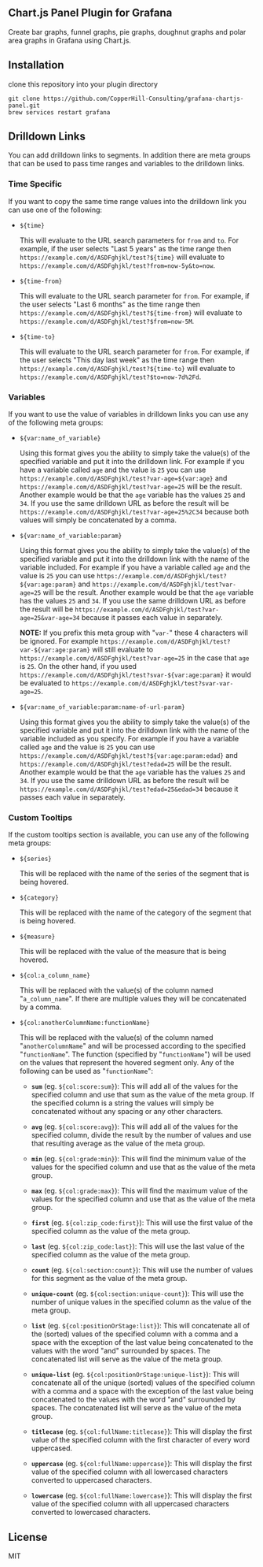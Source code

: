 ## Chart.js Panel Plugin for Grafana

Create bar graphs, funnel graphs, pie graphs, doughnut graphs and polar area graphs in Grafana using Chart.js.

## Installation

clone this repository into your plugin directory

```
git clone https://github.com/CopperHill-Consulting/grafana-chartjs-panel.git
brew services restart grafana
```

## Drilldown Links
You can add drilldown links to segments.  In addition there are meta groups that can be used to pass time ranges and variables to the drilldown links.

### Time Specific
If you want to copy the same time range values into the drilldown link you can use one of the following:

- `${time}`
   
  This will evaluate to the URL search parameters for `from` and `to`.  For example, if the user selects "Last 5 years" as the time range then `https://example.com/d/ASDFghjkl/test?${time}` will evaluate to `https://example.com/d/ASDFghjkl/test?from=now-5y&to=now`.

- `${time-from}`

  This will evaluate to the URL search parameter for `from`.  For example, if the user selects "Last 6 months" as the time range then `https://example.com/d/ASDFghjkl/test?${time-from}` will evaluate to `https://example.com/d/ASDFghjkl/test?$from=now-5M`.
  
- `${time-to}`

  This will evaluate to the URL search parameter for `from`.  For example, if the user selects "This day last week" as the time range then `https://example.com/d/ASDFghjkl/test?${time-to}` will evaluate to `https://example.com/d/ASDFghjkl/test?$to=now-7d%2Fd`.
  
### Variables
If you want to use the value of variables in drilldown links you can use any of the following meta groups:

- `${var:name_of_variable}`

  Using this format gives you the ability to simply take the value(s) of the specified variable and put it into the drilldown link.  For example if you have a variable called `age` and the value is `25` you can use `https://example.com/d/ASDFghjkl/test?var-age=${var:age}` and `https://example.com/d/ASDFghjkl/test?var-age=25` will be the result.  Another example would be that the `age` variable has the values `25` and `34`.  If you use the same drilldown URL as before the result will be `https://example.com/d/ASDFghjkl/test?var-age=25%2C34` because both values will simply be concatenated by a comma.

- `${var:name_of_variable:param}`

  Using this format gives you the ability to simply take the value(s) of the specified variable and put it into the drilldown link with the name of the variable included.  For example if you have a variable called `age` and the value is `25` you can use `https://example.com/d/ASDFghjkl/test?${var:age:param}` and `https://example.com/d/ASDFghjkl/test?var-age=25` will be the result.  Another example would be that the `age` variable has the values `25` and `34`.  If you use the same drilldown URL as before the result will be `https://example.com/d/ASDFghjkl/test?var-age=25&var-age=34` because it passes each value in separately.
  
  **NOTE:**  If you prefix this meta group with "`var-`" these 4 characters will be ignored.  For example `https://example.com/d/ASDFghjkl/test?var-${var:age:param}` will still evaluate to `https://example.com/d/ASDFghjkl/test?var-age=25` in the case that `age` is `25`.  On the other hand, if you used `https://example.com/d/ASDFghjkl/test?svar-${var:age:param}` it would be evaluated to `https://example.com/d/ASDFghjkl/test?svar-var-age=25`.

- `${var:name_of_variable:param:name-of-url-param}`

  Using this format gives you the ability to simply take the value(s) of the specified variable and put it into the drilldown link with the name of the variable included as you specify.  For example if you have a variable called `age` and the value is `25` you can use `https://example.com/d/ASDFghjkl/test?${var:age:param:edad}` and `https://example.com/d/ASDFghjkl/test?edad=25` will be the result.  Another example would be that the `age` variable has the values `25` and `34`.  If you use the same drilldown URL as before the result will be `https://example.com/d/ASDFghjkl/test?edad=25&edad=34` because it passes each value in separately.
  
### Custom Tooltips
If the custom tooltips section is available, you can use any of the following meta groups:

- `${series}`

   This will be replaced with the name of the series of the segment that is being hovered.
   
- `${category}`

   This will be replaced with the name of the category of the segment that is being hovered.
   
- `${measure}`

   This will be replaced with the value of the measure that is being hovered.
   
- `${col:a_column_name}`

   This will be replaced with the value(s) of the column named "`a_column_name`".  If there are multiple values they will be concatenated by a comma.
   
- `${col:anotherColumnName:functionName}`

   This will be replaced with the value(s) of the column named "`anotherColumnName`" and will be processed according to the specified "`functionName`".  The function (specified by "`functionName`") will be used on the values that represent the hovered segment only.  Any of the following can be used as "`functionName`":

   - **`sum`** (eg. `${col:score:sum}`):  This will add all of the values for the specified column and use that sum as the value of the meta group.  If the specified column is a string the values will simply be concatenated without any spacing or any other characters.

   - **`avg`** (eg. `${col:score:avg}`):  This will add all of the values for the specified column, divide the result by the number of values and use that resulting average as the value of the meta group.

   - **`min`** (eg. `${col:grade:min}`):  This will find the minimum value of the values for the specified column and use that as the value of the meta group.

   - **`max`** (eg. `${col:grade:max}`):  This will find the maximum value of the values for the specified column and use that as the value of the meta group.

   - **`first`** (eg. `${col:zip_code:first}`):  This will use the first value of the specified column as the value of the meta group.

   - **`last`** (eg. `${col:zip_code:last}`):  This will use the last value of the specified column as the value of the meta group.

   - **`count`** (eg. `${col:section:count}`):  This will use the number of values for this segment as the value of the meta group.

   - **`unique-count`** (eg. `${col:section:unique-count}`):  This will use the number of unique values in the specified column as the value of the meta group.

   - **`list`** (eg. `${col:positionOrStage:list}`):  This will concatenate all of the (sorted) values of the specified column with a comma and a space with the exception of the last value being concatenated to the values with the word "and" surrounded by spaces.  The concatenated list will serve as the value of the meta group.

   - **`unique-list`** (eg. `${col:positionOrStage:unique-list}`):  This will concatenate all of the unique (sorted) values of the specified column with a comma and a space with the exception of the last value being concatenated to the values with the word "and" surrounded by spaces.  The concatenated list will serve as the value of the meta group.

   - **`titlecase`** (eg. `${col:fullName:titlecase}`):  This will display the first value of the specified column with the first character of every word uppercased.

   - **`uppercase`** (eg. `${col:fullName:uppercase}`):  This will display the first value of the specified column with all lowercased characters converted to uppercased characters.

   - **`lowercase`** (eg. `${col:fullName:lowercase}`):  This will display the first value of the specified column with all uppercased characters converted to lowercased characters.

## License
MIT
